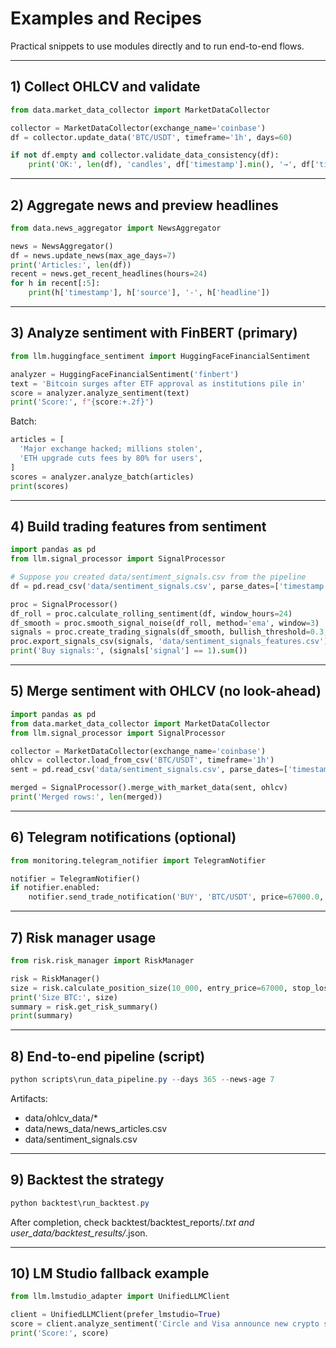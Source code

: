 # Examples and Recipes

Practical snippets to use modules directly and to run end-to-end flows.

---

## 1) Collect OHLCV and validate

```python
from data.market_data_collector import MarketDataCollector

collector = MarketDataCollector(exchange_name='coinbase')
df = collector.update_data('BTC/USDT', timeframe='1h', days=60)

if not df.empty and collector.validate_data_consistency(df):
    print('OK:', len(df), 'candles', df['timestamp'].min(), '→', df['timestamp'].max())
```

---

## 2) Aggregate news and preview headlines

```python
from data.news_aggregator import NewsAggregator

news = NewsAggregator()
df = news.update_news(max_age_days=7)
print('Articles:', len(df))
recent = news.get_recent_headlines(hours=24)
for h in recent[:5]:
    print(h['timestamp'], h['source'], '-', h['headline'])
```

---

## 3) Analyze sentiment with FinBERT (primary)

```python
from llm.huggingface_sentiment import HuggingFaceFinancialSentiment

analyzer = HuggingFaceFinancialSentiment('finbert')
text = 'Bitcoin surges after ETF approval as institutions pile in'
score = analyzer.analyze_sentiment(text)
print('Score:', f"{score:+.2f}")
```

Batch:

```python
articles = [
  'Major exchange hacked; millions stolen',
  'ETH upgrade cuts fees by 80% for users',
]
scores = analyzer.analyze_batch(articles)
print(scores)
```

---

## 4) Build trading features from sentiment

```python
import pandas as pd
from llm.signal_processor import SignalProcessor

# Suppose you created data/sentiment_signals.csv from the pipeline
df = pd.read_csv('data/sentiment_signals.csv', parse_dates=['timestamp'])

proc = SignalProcessor()
df_roll = proc.calculate_rolling_sentiment(df, window_hours=24)
df_smooth = proc.smooth_signal_noise(df_roll, method='ema', window=3)
signals = proc.create_trading_signals(df_smooth, bullish_threshold=0.3, bearish_threshold=-0.3)
proc.export_signals_csv(signals, 'data/sentiment_signals_features.csv')
print('Buy signals:', (signals['signal'] == 1).sum())
```

---

## 5) Merge sentiment with OHLCV (no look-ahead)

```python
import pandas as pd
from data.market_data_collector import MarketDataCollector
from llm.signal_processor import SignalProcessor

collector = MarketDataCollector(exchange_name='coinbase')
ohlcv = collector.load_from_csv('BTC/USDT', timeframe='1h')
sent = pd.read_csv('data/sentiment_signals.csv', parse_dates=['timestamp'])

merged = SignalProcessor().merge_with_market_data(sent, ohlcv)
print('Merged rows:', len(merged))
```

---

## 6) Telegram notifications (optional)

```python
from monitoring.telegram_notifier import TelegramNotifier

notifier = TelegramNotifier()
if notifier.enabled:
    notifier.send_trade_notification('BUY', 'BTC/USDT', price=67000.0, amount=0.0015, sentiment_score=0.72)
```

---

## 7) Risk manager usage

```python
from risk.risk_manager import RiskManager

risk = RiskManager()
size = risk.calculate_position_size(10_000, entry_price=67000, stop_loss_price=65000)
print('Size BTC:', size)
summary = risk.get_risk_summary()
print(summary)
```

---

## 8) End-to-end pipeline (script)

```powershell
python scripts\run_data_pipeline.py --days 365 --news-age 7
```

Artifacts:
- data/ohlcv_data/*
- data/news_data/news_articles.csv
- data/sentiment_signals.csv

---

## 9) Backtest the strategy

```powershell
python backtest\run_backtest.py
```

After completion, check backtest/backtest_reports/*.txt and user_data/backtest_results/*.json.

---

## 10) LM Studio fallback example

```python
from llm.lmstudio_adapter import UnifiedLLMClient

client = UnifiedLLMClient(prefer_lmstudio=True)
score = client.analyze_sentiment('Circle and Visa announce new crypto settlement pilot')
print('Score:', score)
```

